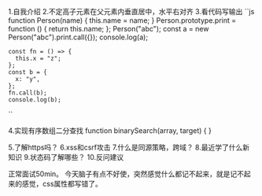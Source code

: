1.自我介绍
2.不定高子元素在父元素内垂直居中，水平右对齐
3.看代码写输出
``js
    function Person(name) {
      this.name = name;
    }
    Person.prototype.print = function () {
      return this.name;
    };
    Person("abc");
    const a = new Person("abc").print.call({});
    console.log(a);
    
    const fn = () => {
      this.x = "z";
    };
    const b = {
      x: "y",
    };
    fn.call(b);
    console.log(b);
``

4.实现有序数组二分查找
function binarySearch(array, target) {
}

5.了解https吗？
6.xss和csrf攻击
7.什么是同源策略，跨域？
8.最近学了什么新知识
9.状态码了解哪些？
10.反问建议



正常面试50min。
今天脑子有点不好使，突然感觉什么都记不起来，就是记不起来的感觉，css属性都写错了。